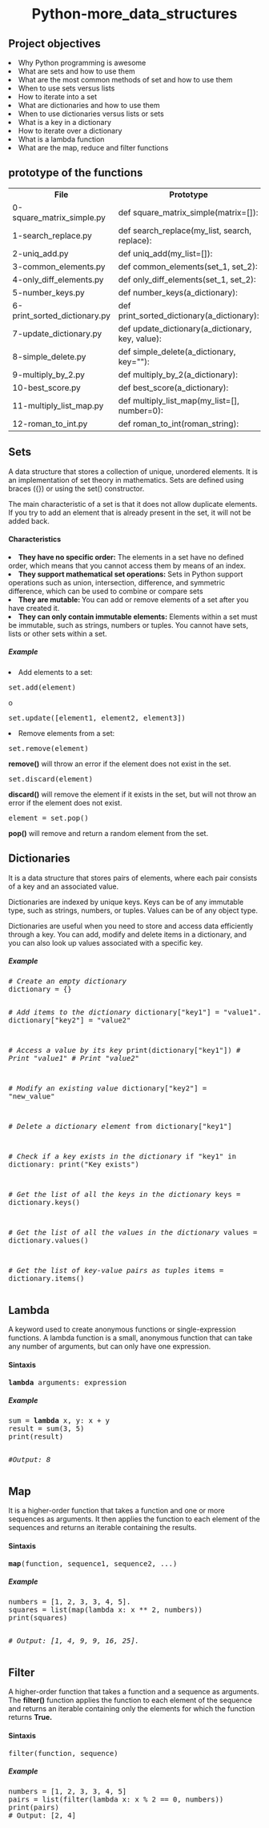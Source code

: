 <h1 align = "center"> Python-more_data_structures</h1>

<h2>Project objectives</h2>

<li>Why Python programming is awesome</li>
<li>What are sets and how to use them</li>
<li>What are the most common methods of set and how to use them</li>
<li>When to use sets versus lists</li>
<li>How to iterate into a set</li>
<li>What are dictionaries and how to use them</li>
<li>When to use dictionaries versus lists or sets</li>
<li>What is a key in a dictionary</li>
<li>How to iterate over a dictionary</li>
<li>What is a lambda function</li>
<li>What are the map, reduce and filter functions</li>

<h2>prototype of the functions</h2>
<table>
   <tr>

   <td align = "center"><b>File</b></td>

   <td align = "center"><b>Prototype</b></td>

</tr>
<tr>
   <td>0-square_matrix_simple.py</td>
   <td>def square_matrix_simple(matrix=[]):</td>
</tr>
   
   <tr>
   <td>1-search_replace.py</td>
   <td>def search_replace(my_list, search, replace):</td>
</tr>
   
   <tr>
   <td>2-uniq_add.py</td>
   <td>def uniq_add(my_list=[]):</td>
</tr>
   
   <tr>
   <td>3-common_elements.py</td>
   <td>def common_elements(set_1, set_2):</td>
</tr>
   
   <tr>
   <td>4-only_diff_elements.py</td>
   <td>def only_diff_elements(set_1, set_2):</td>
</tr>
   
   <tr>
   <td>5-number_keys.py</td>
   <td>def number_keys(a_dictionary):</td>
</tr>
   
   <tr>
   <td>6-print_sorted_dictionary.py</td>
   <td>def print_sorted_dictionary(a_dictionary):</td>
</tr>
   
   <tr>
   <td>7-update_dictionary.py</td>
   <td>def update_dictionary(a_dictionary, key, value):</td>
</tr>
   
   <tr>
   <td>8-simple_delete.py</td>
   <td>def simple_delete(a_dictionary, key=""):</td>
</tr>
   
   <tr>
   <td>9-multiply_by_2.py</td>
   <td>def multiply_by_2(a_dictionary):</td>
</tr>
   
   <tr>
   <td>10-best_score.py</td>
   <td>def best_score(a_dictionary):</td>
</tr>
   
   <tr>
   <td>11-multiply_list_map.py</td>
   <td>def multiply_list_map(my_list=[], number=0):</td>
</tr>
   
   <tr>
   <td>12-roman_to_int.py</td>
   <td>def roman_to_int(roman_string):</td>
</tr>
  </table>
  <h2>Sets</h2>
  <p>
  A data structure that stores a collection of unique, unordered elements. It is an implementation of set theory in mathematics. Sets are defined using braces ({}) or using the set() constructor.

The main characteristic of a set is that it does not allow duplicate elements. If you try to add an element that is already present in the set, it will not be added back.
</p>
<h4>Characteristics</h4>
<li><b>They have no specific order:</b> The elements in a set have no defined order, which means that you cannot access them by means of an index.</li>

<li><b>They support mathematical set operations:</b> Sets in Python support operations such as union, intersection, difference, and symmetric difference, which can be used to combine or compare sets</li>

<li><b>They are mutable: </b>You can add or remove elements of a set after you have created it.</li>

<li><b>They can only contain immutable elements:</b> Elements within a set must be immutable, such as strings, numbers or tuples. You cannot have sets, lists or other sets within a set.</li>

<h5>Example</h5>

<li>Add elements to a set:</li>
<pre>
set.add(element)
</pre>
o
<pre>
set.update([element1, element2, element3])
</pre>
<li>Remove elements from a set:</li>
<pre>
set.remove(element)
</pre>
<b>remove()</b> will throw an error if the element does not exist in the set.
<pre>
set.discard(element)
</pre>
<b>discard()</b> will remove the element if it exists in the set, but will not throw an error if the element does not exist.
<pre>
element = set.pop()
</pre>
<b>pop()</b> will remove and return a random element from the set.

<h2>Dictionaries</h2>

It is a data structure that stores pairs of elements, where each pair consists of a key and an associated value.

Dictionaries are indexed by unique keys. Keys can be of any immutable type, such as strings, numbers, or tuples. Values can be of any object type.

Dictionaries are useful when you need to store and access data efficiently through a key. You can add, modify and delete items in a dictionary, and you can also look up values associated with a specific key.

<h5>Example</h5>
<pre>
<i># Create an empty dictionary</i>
dictionary = {}

<i># Add items to the dictionary</i>
dictionary["key1"] = "value1".
dictionary["key2"] = "value2"

<i># Access a value by its key</i>
print(dictionary["key1"]) <i># Print "value1" # Print "value2"</i>

<i># Modify an existing value</i>
dictionary["key2"] = "new_value"

<i># Delete a dictionary element</i>
from dictionary["key1"]

<i># Check if a key exists in the dictionary</i>
if "key1" in dictionary:
    print("Key exists")

<i># Get the list of all the keys in the dictionary</i>
keys = dictionary.keys()

<i># Get the list of all the values in the dictionary</i>
values = dictionary.values()

<i># Get the list of key-value pairs as tuples</i>
items = dictionary.items()
</pre>

<h2>Lambda</h2>
A keyword used to create anonymous functions or single-expression functions. A lambda function is a small, anonymous function that can take any number of arguments, but can only have one expression.

<h4>Sintaxis</h4>
<pre>
<b>lambda</b> arguments: expression
</pre>

<h5>Example</h5>
<pre>
sum = <b>lambda</b> x, y: x + y
result = sum(3, 5)
print(result)  

<i>#Output: 8</i>
</pre>

<h2>Map</h2>

It is a higher-order function that takes a function and one or more sequences as arguments. It then applies the function to each element of the sequences and returns an iterable containing the results.

<h4>Sintaxis</h4>
<pre>
<b>map</b>(function, sequence1, sequence2, ...)
</pre>

<h5>Example</h5>
<pre>
numbers = [1, 2, 3, 3, 4, 5].
squares = list(map(lambda x: x ** 2, numbers))
print(squares)

<i># Output: [1, 4, 9, 9, 16, 25].</i>
</pre>

<h2>Filter</h2>
A higher-order function that takes a function and a sequence as arguments. The <b>filter()</b> function applies the function to each element of the sequence and returns an iterable containing only the elements for which the function returns <b>True.</b>

<h4>Sintaxis</h4>
<pre>
filter(function, sequence)
</pre>

<h5>Example</h5>
<pre>
numbers = [1, 2, 3, 3, 4, 5]
pairs = list(filter(lambda x: x % 2 == 0, numbers))
print(pairs) 
# Output: [2, 4]
</pre>

